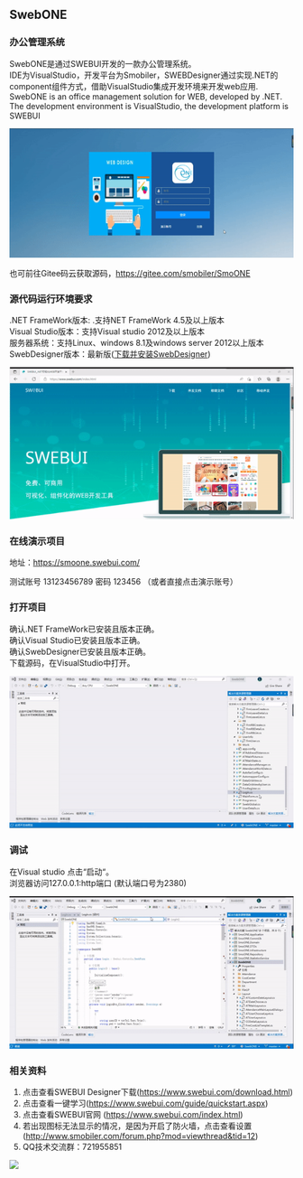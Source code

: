 ##  SwebONE
### 办公管理系统

SwebONE是通过SWEBUI开发的一款办公管理系统。  
IDE为VisualStudio，开发平台为Smobiler，SWEBDesigner通过实现.NET的component组件方式，借助VisualStudio集成开发环境来开发web应用.
SwebONE is an office management solution for WEB, developed by .NET. The development environment is VisualStudio, the development platform is SWEBUI 

![登录页](./Resource/logon.gif)      

也可前往Gitee码云获取源码，https://gitee.com/smobiler/SmoONE  


### 源代码运行环境要求

.NET FrameWork版本: .支持NET FrameWork 4.5及以上版本  
Visual Studio版本：支持Visual studio 2012及以上版本  
服务器系统：支持Linux、windows 8.1及windows server 2012以上版本
SwebDesigner版本：最新版([下载并安装SwebDesigner](https://www.swebui.com/SwebuiDesigner.exe)) 

![下载](./Resource/down.gif)

### 在线演示项目

地址：https://smoone.swebui.com/

测试账号 13123456789 密码 123456 （或者直接点击演示账号）

### 打开项目

确认.NET FrameWork已安装且版本正确。   
确认Visual Studio已安装且版本正确。   
确认SwebDesigner已安装且版本正确。   
下载源码，在VisualStudio中打开。

![演示](./Resource/code.gif)

### 调试
 
在Visual studio 点击“启动“。   
浏览器访问127.0.0.1:http端口 (默认端口号为2380)

![调试](./Resource/start.gif)



### 相关资料


1. 点击查看SWEBUI Designer下载(https://www.swebui.com/download.html)
2. 点击查看一键学习(https://www.swebui.com/guide/quickstart.aspx)
3. 点击查看SWEBUI官网 (https://www.swebui.com/index.html)
4. 若出现图标无法显示的情况，是因为开启了防火墙，点击查看设置(http://www.smobiler.com/forum.php?mod=viewthread&tid=12)
5. QQ技术交流群：721955851



![](https://img.shields.io/github/license/mashape/apistatus.svg)